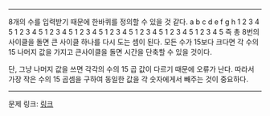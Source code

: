 ***

8개의 수를 입력받기 때문에 한바퀴를 정의할 수 있을 것 같다.
a b c d e f g h
1 2 3 4 5 1 2 3
4 5 1 2 3 4 5 1
2 3 4 5 1 2 3 4
5 1 2 3 4 5 1 2
3 4 5 1 2 3 4 5
즉 총 8번의 사이클을 돌면 큰 사이클 하나를 다시 도는 셈이 된다.
모든 수가 15보다 크다면 각 수의 15 나머지 값을 가지고 큰사이클을 돌면 시간을 단축할 수 있을 것이다.

단, 그냥 나머지 값을 쓰면 각각의 수의 15 곱 값이 다르기 때문에 오류가 난다. 따라서 가장 작은 수의 15 곱셈을 구하여 동일한 값을 각 숫자에게서 빼주는 것이 중요하다. 

***
문제 링크: [링크](https://swexpertacademy.com/main/code/problem/problemDetail.do?problemLevel=3&contestProbId=AV14uWl6AF0CFAYD&categoryId=AV14uWl6AF0CFAYD&categoryType=CODE&problemTitle=&orderBy=PASS_RATE&selectCodeLang=ALL&select-1=3&pageSize=10&pageIndex=2)
